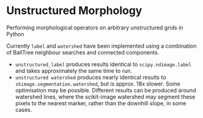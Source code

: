 # Unstructured Morphology
Performing morphological operators on arbitrary unstructured grids in Python

Currently `label` and `watershed` have been implemented using a combination of BallTree neighbour searches and connected components.

 - `unstructured_label` produces results identical to `scipy.ndimage.label` and takes approximately the same time to run.
 - `unstructured watershed` produces nearly identical results to `skimage.segmentation.watershed`, but is approx. 18x slower. Some optimisation may be possible. Different results can be produced around watershed lines, where the scikit-image watershed may segment these pixels to the nearest marker, rather than the downhill slope, in some cases.
